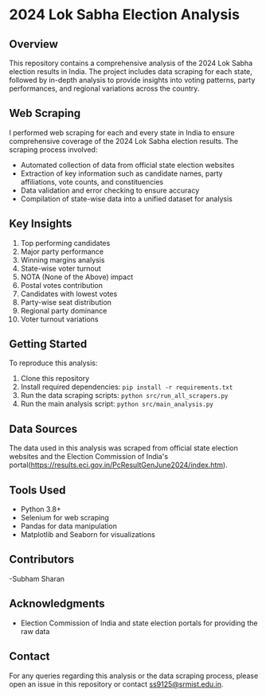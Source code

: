 # 2024 Lok Sabha Election Analysis

## Overview
This repository contains a comprehensive analysis of the 2024 Lok Sabha election results in India. The project includes data scraping for each state, followed by in-depth analysis to provide insights into voting patterns, party performances, and regional variations across the country.


## Web Scraping
I performed web scraping for each and every state in India to ensure comprehensive coverage of the 2024 Lok Sabha election results. The scraping process involved:
- Automated collection of data from official state election websites
- Extraction of key information such as candidate names, party affiliations, vote counts, and constituencies
- Data validation and error checking to ensure accuracy
- Compilation of state-wise data into a unified dataset for analysis

## Key Insights
1. Top performing candidates
2. Major party performance
3. Winning margins analysis
4. State-wise voter turnout
5. NOTA (None of the Above) impact
6. Postal votes contribution
7. Candidates with lowest votes
8. Party-wise seat distribution
9. Regional party dominance
10. Voter turnout variations

## Getting Started
To reproduce this analysis:
1. Clone this repository
2. Install required dependencies: `pip install -r requirements.txt`
3. Run the data scraping scripts: `python src/run_all_scrapers.py`
4. Run the main analysis script: `python src/main_analysis.py`

## Data Sources
The data used in this analysis was scraped from official state election websites and the Election Commission of India's portal(https://results.eci.gov.in/PcResultGenJune2024/index.htm). 

## Tools Used
- Python 3.8+
- Selenium for web scraping
- Pandas for data manipulation
- Matplotlib and Seaborn for visualizations

## Contributors
-Subham Sharan

## Acknowledgments
- Election Commission of India and state election portals for providing the raw data

## Contact
For any queries regarding this analysis or the data scraping process, please open an issue in this repository or contact ss9125@srmist.edu.in.
